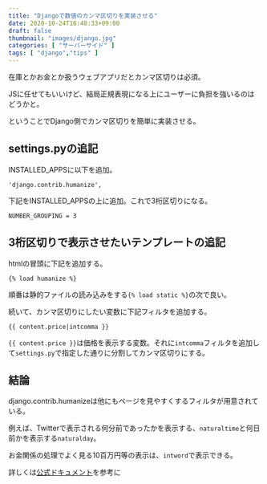 ```yaml
---
title: "Djangoで数値のカンマ区切りを実装させる"
date: 2020-10-24T16:48:33+09:00
draft: false
thumbnail: "images/django.jpg"
categories: [ "サーバーサイド" ]
tags: [ "django","tips" ]
---
```



在庫とかお金とか扱うウェブアプリだとカンマ区切りは必須。

JSに任せてもいいけど、結局正規表現になる上にユーザーに負担を強いるのはどうかと。

ということでDjango側でカンマ区切りを簡単に実装させる。


## settings.pyの追記

INSTALLED_APPSに以下を追加。

    'django.contrib.humanize',

下記をINSTALLED_APPSの上に追加。これで3桁区切りになる。

    NUMBER_GROUPING = 3


## 3桁区切りで表示させたいテンプレートの追記

htmlの冒頭に下記を追加する。

    {% load humanize %}

順番は静的ファイルの読み込みをする`{% load static %}`の次で良い。

続いて、カンマ区切りにしたい変数に下記フィルタを追加する。

    {{ content.price|intcomma }}

`{{ content.price }}`は価格を表示する変数。それに`intcomma`フィルタを追加して`settings.py`で指定した通りに分割してカンマ区切りにする。


## 結論

django.contrib.humanizeは他にもページを見やすくするフィルタが用意されている。

例えば、Twitterで表示される何分前であったかを表示する、`naturaltime`と何日前かを表示する`naturalday`。

お金関係の処理でよく見る10百万円等の表示は、`intword`で表示できる。

詳しくは[公式ドキュメント](https://docs.djangoproject.com/ja/3.1/ref/contrib/humanize/)を参考に





